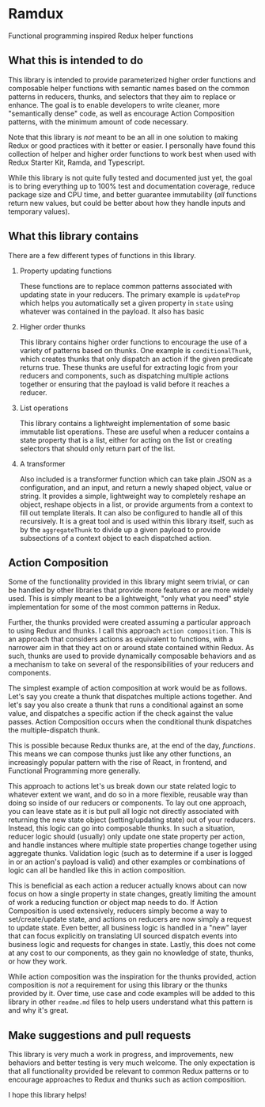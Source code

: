 # Ramdux

Functional programming inspired Redux helper functions

## What this is intended to do

This library is intended to provide parameterized higher order
functions and composable helper functions with semantic names based
on the common patterns in reducers, thunks, and selectors that they
aim to replace or enhance. The goal is to enable developers to write
cleaner, more "semantically dense" code, as well as encourage Action
Composition patterns, with the minimum amount of code necessary.

Note that this library is _not_ meant to be an all in one solution
to making Redux or good practices with it better or easier. I personally
have found this collection of helper and higher order functions to work
best when used with Redux Starter Kit, Ramda, and Typescript.

While this library is not quite fully tested and documented just yet,
the goal is to bring everything up to 100% test and documentation
coverage, reduce package size and CPU time, and better guarantee
immutability (_all_ functions return new values, but could be better
about how they handle inputs and temporary values).

## What this library contains

There are a few different types of functions in this library.

1. Property updating functions

    These functions are to replace common patterns associated with
updating state in your reducers. The primary example is `updateProp`
which helps you automatically set a given property in `state` using
whatever was contained in the payload. It also has basic

1. Higher order thunks

    This library contains higher order functions to encourage the use of
a variety of patterns based on thunks. One example is `conditionalThunk`,
which creates thunks that only dispatch an action if the given predicate
returns true. These thunks are useful for extracting logic from your
reducers and components, such as dispatching multiple actions together
or ensuring that the payload is valid before it reaches a reducer.

1. List operations

    This library contains a lightweight implementation of some basic
immutable list operations. These are useful when a reducer contains
a state property that is a list, either for acting on the list or
creating selectors that should only return part of the list.

1. A transformer

    Also included is a transformer function which can take plain JSON
as a configuration, and an input, and return a newly shaped object,
value or string. It provides a simple, lightweight way to completely
reshape an object, reshape objects in a list, or provide arguments
from a context to fill out template literals. It can also be
configured to handle all of this recursively. It is a great tool and
is used within this library itself, such as by the `aggregateThunk`
to divide up a given payload to provide subsections of a context
object to each dispatched action.

## Action Composition

Some of the functionality provided in this library might seem
trivial, or can be handled by other libraries that provide more
features or are more widely used. This is simply meant to be a
lightweight, "only what you need" style implementation for some of the
most common patterns in Redux.

Further, the thunks provided were created assuming a particular approach
to using Redux and thunks. I call this approach `action composition`.
This is an approach that considers actions as equivalent to functions,
with a narrower aim in that they act on or around state contained within
Redux. As such, thunks are used to provide dynamically composable
behaviors and as a mechanism to take on several of the responsibilities
of your reducers and components.

The simplest example of action composition at work would be as follows.
Let's say you create a thunk that dispatches multiple actions together.
And let's say you also create a thunk that runs a conditional against
an some value, and dispatches a specific action if the check against
the value passes. Action Composition occurs when the conditional thunk
dispatches the multiple-dispatch thunk.

This is possible because Redux thunks are, at the end of the day,
_functions_. This means we can compose thunks just like any other
functions, an increasingly popular pattern with the rise of React, in
frontend, and Functional Programming more generally.

This approach to actions let's us break down our state related logic
to whatever extent we want, and do so in a more flexible, reusable way
than doing so inside of our reducers or components. To lay out one
approach, you can leave state as it is but pull all logic not directly
associated with returning the new state object (setting/updating state)
out of your reducers. Instead, this logic can go into composable thunks.
In such a situation, reducer logic should (usually) only update one
state property per action, and handle instances where multiple state
properties change together using aggregate thunks.
Validation logic (such as to determine if a user is logged in or an
action's payload is valid) and other examples or combinations of logic
can all be handled like this in action composition.

This is beneficial as each action a reducer actually knows about
can now focus on how a single property in state changes, greatly
limiting the amount of work a reducing function or object map needs to
do. If Action Composition is used extensively, reducers simply become
a way to set/create/update state, and actions on reducers are now
simply a request to update state. Even better, all business logic is
handled in a "new" layer that can focus explicitly on translating
UI sourced dispatch events into business logic and requests for
changes in state. Lastly, this does not come at any cost to our
components, as they gain no knowledge of state, thunks, or how they work.

While action composition was the inspiration for the thunks provided,
action composition is *not* a requirement for using this library or
the thunks provided by it. Over time, use case and code examples will
be added to this library in other `readme.md` files to help users
understand what this pattern is and why it's great.

## Make suggestions and pull requests

This library is very much a work in progress, and improvements, new
behaviors and better testing is very much welcome. The only expectation
is that all functionality provided be relevant to common Redux patterns
or to encourage approaches to Redux and thunks such as action composition.

I hope this library helps!
